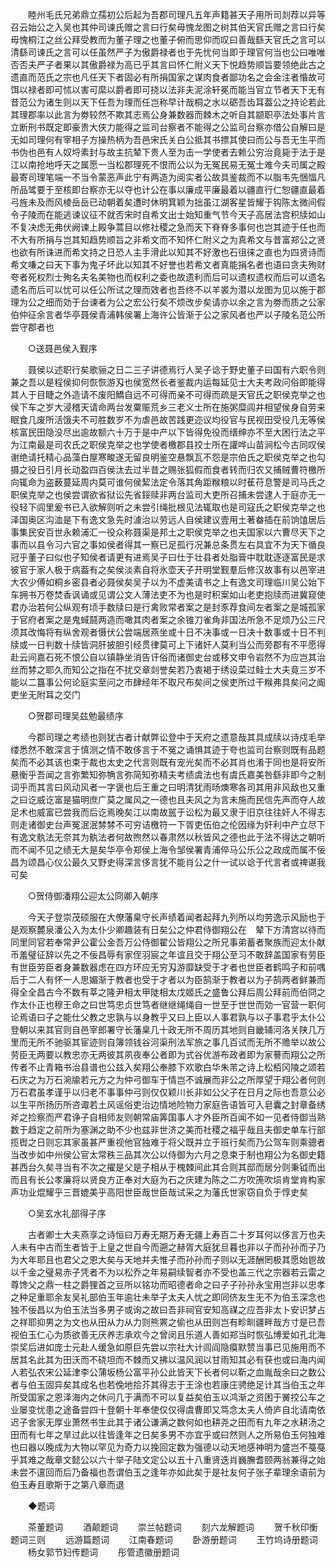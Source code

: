 <!-- { "loadSidebar": true } -->
　　睦州毛氏兄弟鼎立孺初公后起为吾郡司理凡五年声籍甚天子用所司剡荐以异等召云始公之入吴也其仲司谏氏赠之言曰行矣毋愧龙图之树其伯天官氏赠之言曰行矣毋愧桐江之丝公拜受教而为董子理之也董子俯而思仰而叹曰善哉繇天官氏之言可以清繇司谏氏之言可以任虽然严子为傲爵禄者也于先忧何当即于理官何当也公曰唯唯否否夫严子者果以其傲爵禄为高已乎其言曰怀仁附义天下悦趋势顺旨要领绝此古之遗直而范氏之宗也凡任天下者固必有所捐国家之谋肉食者鄙功名之会金注者惛故可饵以禄者即可怵以害可縻以爵者即可挠以法非夫泥涂轩冕而能当官立节者天下无有昔范公为诸生则以天下任吾为理而任岂称早计哉桐之水以砺吾齿耳葢公之持论若此其理郡率以此言为劵较然不欺其志焉公身兼数器而棘木之听自其颛职亭法处事片言立断刑书既定即豪贵大侠力能得之监司台察者不能得之公监司台察亦借公自解曰是无如司理何有宰相子方操热柄为吾邑宋氏关白公抵其书摽其使曰而公与吾无生平而书伪也邑有人奴埒素封与故主抗辇下贵人至为击一学使者去赖公穷治竟毙于法于是江以南抢地呼天之属愿一当松郡理死不恨而公以为无冤民易无冤士难今夫司属之殿最寄司理笔端一不当令蒙恶声此宁有两造为阅实者公故具鉴裁而不以脂韦先悃愊凡所品骘要于至核即台察亦无以夺也计公在事以廉成平廉最着以疆直行仁恕疆直最着弓旌未及而风棱岳岳已动朝着矣遭时休明箕颖为拙虽江湖客星皆耀于钩陈太微间假令子陵而在能逃谏议征不就否宋时自希文出士始知重气节今天子高居法宫积牍如山不复决虑无弗伏阙谏上殿争蒿目以修社稷之急而天下脊脊多事何也岂其迹于任也而不大有所捐与岂其知趋势顺旨之非希文而不知怀仁附义之为真希文与昔富郑公之贤也欲有所诛进而希文持之日恐人主手滑此以知其不好激也石徂徕之直也为四贤诗而希文嗛之曰天下事为鬼子坏此以知其不好誉也若希文者真能捐名者也语曰贪夫殉财夸者死权烈士殉名夫名美物也而权利之委也故遗利而后可以遗权遗权而后可以遗名遗名而后可以忧可以任公所试之理而效者也吾终不以羊裘为潜以龙图为见以施于郡理为公之细而効于台谏者为公之宏公行矣不烦改步矣请亦以余之言为劵而质之公家伯仲征余言者华亭聂侯青浦韩侯署上海许公皆渐于公之家风者也严以子陵名范公所尝守郡者也 

　　○送聂邑侯入觐序 

　　聂侯以述职行矣歌骊之日二三子讲德焉行人吴子谂于野史董子曰国有六职令则兼之吾以是程侯抑何恢恢游刄也侯宽然长者鉴裁内运每延见士大夫考政问俗即能得其人于目睫之外造请不废阳鱎自远不可得而亲不可得而疏是天官氏之职侯克举之也侯下车之岁大浸稽天请命两台发粟赈荒乡三老义士所在施粥糜闾井相望侯身自劳来眠食几废所活饿夫不可胜数岁不为虐邑故苦践更迩议均役官与民视田受役几无等侯核富民田隐没尽出逾故额六十万于是中产以下皆得免役而缙绅亦不至大困行法之平为江南最是司农氏之职侯克举之也学使者檄郡县挍士所在讙哗山苗涧松今古同叹侯谢绝请托精心品藻白屋寒畯遂无留良明鉴空悬飘瓦不怨是宗伯氏之职侯克举之也勾摄之役日引月长动盈四百侯汰去过半昔之赐张狐假而食者转而归农又捕贼曹符檄所向辄命为盗薮蔓延周内莫可谁何侯絜法定令落其角距糇粮以时萑苻息警是司马氏之职侯克举之也侯尝谓欲省狱讼先省鋖赎非两台监司大吏所召捕未尝逮人于庭亦无一役轻下闾里爰书已入欲解则听之未尝引绳批根见法辄取也是司寇氏之职侯克举之也泽国奥区沟洫是下有逸文急先时澽治以劳远人自侯建议壹用土著畚插在前饷馌居后事集民安百世永赖浦汇一役众称聂渠是邦土之职侯克举之也夫国家以六曹尽天下之事而以县令习六官之事如侯者得其一察已足孤行况兼总条贯左右具宜不为天下循良冠乎董子曰似也子知侯者请更有进焉吴子曰仕于壮县者处脂膏中耽耽逐逐富民是求彼官于家人极于病葢有之矣侯淡素自将氷壶天子开明堂觐羣后修汉故事有以邑宰进大农少傅如桐乡密县者必聂侯矣吴子以为不虚美请书之上有逸文司理临川吴公始下车拥书万卷焚香讽诵或见谓公文人薄法吏不为也是时积案如山老吏抱牍而进冀窥使君办治若何公纵观有顷手数牍曰是行禽败常者案之是封豕荐食间左者案之是城孤家于官府者案之是鬼蜮鬪两造而噉其肉者案之余锥刀雀角非国法所急不足烦乃公三尺须其改悔将有纵舍观者慑伏公尝端居燕坐或十日不决事或一日决十数事或十日不判牍或一日判数十牍皆洞肝披胆引经贯律莫可上下诸奸人莫利当公而旁郡有不平愿得赴云间嘉石死不恨公自以镇静坐消告讦俗而诸御史台或移文申令岩然不为应岂其治丝而棼之耶久而知公之指在不扰交章剡誉矣若乃衷褐于绣设菜过鲑士大夫竟三岁不能以二簋事公何论庭实至问之市肆经年不取尺布矣间之侯吏所过干糇弗具矣问之阍吏坐无附耳之交门 

　　○贺郡司理吴兹勉最绩序 

　　今郡司理之考绩也则犹古者计献弊讼登中于天府之遗意哉其具成牍以诗戍毛举缕悉然不敢深言于慎测之情不敢侈言于不冤之诵惧其迹于夸也监司台察则既有品题矣而不必其该也束于裁也太史之代言则既有宠光矣而不必其肖也淆于同也是将安所悬衡乎吾闻之言弥繁知弥觕言弥简知弥精夫考绩虞法也有虞氏嘉美咎繇非即今之制词乎而其言曰风动风者一字褒也后王重之曰明清犹雨旸燠寒各司其用非风敌也又重之曰讫威讫富是猫明庶广莫之属风之一德也且夫风之为言未施而民信先声而夺人故足术也威富已尝我而后讫焉晚矣江以南故嚚于讼松为最又隶于旧京往往奸人不得志则走诸御史台声冤泯泯棼棼不可穷诘檄符一下胥吏伍伯之伦因缘为奸利中产立尽下有逸文骫法无奈其为骫法者何故煦然以春肃然以秋皆风之德也此于法不得达之朝听而不闻不见之绩无大是矣华亭令郑侯上海令邹侯署青浦倅马公乐公之政成而属不佞昌为颂昌心仪公最久又野史得深言侈言犹不能肖公之什一试以谂于代言者或禆谌我可矣 

　　○贺侍御潘翔公迎太公冏卿入朝序 

　　今天子登崇茂硕服在大僚藩臬守长声绩着闻者起拜九列所以均劳逸示风励也于是观察麓泉潘公入为太仆少卿趣装有日矣公之仲君侍御翔公在　辇下方清宫以待而同里同官若奉常尹公霍公金吾万公侍御翟公皆翔公之所兄事弟蓄者聚族而迎太仆献币羞璧征辞以先之不佞昌辱有家侄羽宸之年谊且交于翔公至习不敢辞盖国家有劳臣有世臣劳臣者身兼数器虑在四方环应无穷刄游靡缺受于才者也世臣者鹤鸣子和前喁后于二人有怀一人思媚渐于教者也受于才者以为臣鹄渐于教者以为子鹄两者鲜兼而得全全昌古今不数有莘之隆尹相太甲陡相太戊姬氏之盛鲁公拜后周公拜前而伯冏之作太仆正也穆王命之曰世笃忠贞世笃者继继绳绳自一世至于世世而効一官营一职何论焉语曰子之能仕父教之忠孰与以身教乎又曰上臣以人事君孰与以子事君乎太仆公登朝以来其官则自邑宰郎署守长藩臬几十政无所不周历其地则自畿辅河洛关陕几万里而无所不驰驱其宦迹则自簿领钱谷河渠刑法军旅之事几百试而无所不赡举以故公劳臣无两要以教忠亦无两彼其夙夜奉公者即为式谷优游布政者即为家謩而翔公之所传者不止青箱书治县谱也公兹入矣翔公奉膝下欢歌白华朱芾之诗上松栢冈陵之颂若石庆之为万石涴牏若元方之为仲弓御车于情岂不诚展而非公之所厚望于翔公者何则万石君虽孝谨乎以归老不事事仲弓则仅仅颖川长非如公父子在日月之际也吾意公必以生平所扬历所咨诹若土风谣俗吏治边情地险物力家庭告语皆可入皂囊之封章备绣斧之捡察而严君诤子自相师友则朝常庙筭国事人才外臣所百闻不如一见者侍御当熟数于趋定之前所为塞渊之助不少也兹非世济之美而社稷之福乎哉且夫御史单车行部揽辔之日则忘其家虽甚严重视他官独难于将父既并立于班行矣而乃公驾车则乘骢者当改步如中州侯公官太常秩三品其次公以侍御为六月之息束于制也翔公为名御史籍甚西台久矣寻当有不次之擢是父是子相从于槐棘间此其合则其邸而居分则秉钺而出而且有长公孝廉将以贤良方正奉对大庭为石之庆建为陈之二方吹箎吹埙肯堂肯构家声功业焜耀乎三晋媲美乎高阳世臣哉世臣哉试采之为藩氏世家窃自负于惇史矣 

　　○吴玄水礼部得子序 

　　古者卿士大夫燕享之诗恒曰万寿无期万寿无疆上寿百二十岁耳何以侈言万也夫人未有中古而生者皆于上皇之世自今而遡之赫胥大庭犹旦暮也非以子而孙孙而子乃为大年耶且也君父之恩大矣与天地并夫惟子而孙孙而子则以无涯酬罔极其愿始鬯故以千金之璧易赤子凭者不为以松乔之年易嗣续智者亦不受也盖三代之宗器若云雷之尊馋父之鼎一柱之爵狸首之豆所以铭功而昭德者命之曰子子孙孙永宝用岂非以忠孝之种足重耶余友吴礼部伯玉年逾壮未举子太夫人忧之即同侪友生无不为伯玉深念也独不佞昌以为伯玉法当多男子或询之故曰吾非祠官安知高禖之应吾非太卜安识梦占之祥耶抑男之为文也从田从力从力则熊罴之偷也从田则岂有畛甽疆畔哉方寸是已吾视伯玉仁心为质欲善无厌养志承欢今之曾闵且乐道人善如郑当时恢弘博爱如孔北海崇奖后进如庞士元赴人缓急如原巨先尝以宗社大计闾阎隐瘼默赞当事已见施用而不居其名此其为田沃而不硗坦而不棘而又拂以温风润以甘雨知其必有获也或曰海内闻人若弘农宋公延津李公蒲坂杨公富平孙公此皆天下长者何以靳之血胤哉余曰之数公者与伯玉固异矣其成名也若俛地拾芥其得志于王涂也若康庄骋绝足计其当伯玉之年所受国家之恩泽海内之休问几于满而不可以复益矣伯玉以鸿渐之资困于黉挍公车之业屡变忧患之途备尝四十登朝十年奉使仅仅得虞曹即又笃念太夫人倚庐自北请南依迟子舍家无厚业萧然书生此其于诸公谦满之数何如也耕尧之田而有九年之水耕汤之田而有七年之旱过此以往皆逢年之日矣多男不亦宜乎或曰然则人之所易伯玉何独难也曰器以晚成为大物以罕见为奇力以挽回定数为强德以动天地感神明为盛岂不戞戞乎其难之哉章文懿公以六十举子陆文定公以五十八重贤迭肖巍膴耆颐两翁兼得之始未尝不邅回而后乃备福也吾谓伯玉之逢年亦如此矣于是社友何子张子辈理余语前为伯玉寿且歌斯于之第八章而退 

　　◆题词 

　　茶董题词 
　　酒颠题词 
　　崇兰帖题词 
　　刻六龙解题词 
　　贺千秋印衡题词三则 
　　远游篇题词 
　　江南春题词 
　　卧游册题词 
　　王竹坞诗册题词 
　　杨女郭节妇传题词 
　　彤管遗徽册题词 

